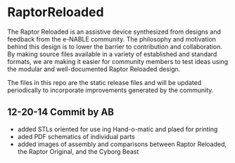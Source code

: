 RaptorReloaded
==============

The Raptor Reloaded is an assistive device synthesized from designs and feedback from the e-NABLE community.  The philosophy and motivation behind this design is to lower the barrier to contribution and collaboration.  By making source files available in a variety of established and standard formats, we are making it easier for community members to test ideas using the modular and well-documented Raptor Reloaded design.  ﻿

The files in this repo are the static release files and will be updated periodically to incorporate improvements generated by the community.

## 12-20-14 Commit by AB

- added STLs oriented for use ing Hand-o-matic and plaed for printing
- aded PDF schematics of individual parts
- added images of assembly and comparisons between Raptor Reloaded, the Raptor Original, and the Cyborg Beast
